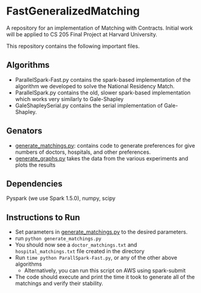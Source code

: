 # FastGeneralizedMatching
A repository for an implementation of Matching with Contracts. Initial work will be applied to CS 205 Final Project at Harvard University.

This repository contains the following important files.

## Algorithms
- ParallelSpark-Fast.py contains the spark-based implementation of the algorithm we developed to solve the National Residency Match.
- ParallelSpark.py contains the old, slower spark-based implementation which works very similarly to Gale-Shapley
- GaleShapleySerial.py contains the serial implementation of Gale-Shapley.

## Genators
- [generate_matchings.py](generate_matchings.py): contains code to generate preferences for give numbers of doctors, hospitals, and other preferences.
- [generate_graphs.py](generate_graphs.py) takes the data from the various experiments and plots the results


## Dependencies
Pyspark (we use Spark 1.5.0), numpy, scipy

## Instructions to Run
- Set parameters in [generate_matchings.py](generate_matchings.py) to the desired parameters. 
- run `python generate_matchings.py`
- You should now see a `doctor_matchings.txt` and `hospital_matchings.txt` file created in the directory
- Run `time python ParallSpark-Fast.py`, or any of the other above algorithms
    - Alternatively, you can run this script on AWS using spark-submit
- The code should execute and print the time it took to generate all of the matchings and verify their stability.
